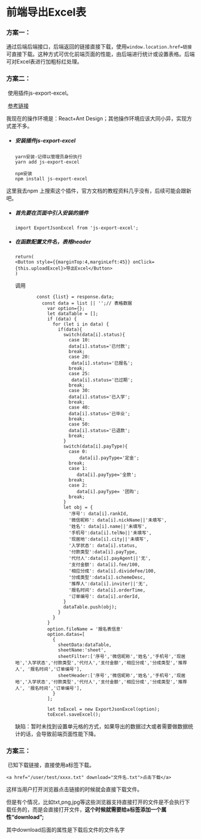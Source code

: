 # 前端导出Excel表

### 方案一：

​	通过后端后端接口，后端返回的链接直接下载，使用`window.location.href=链接`可直接下载。这种方式可优化前端页面的性能，由后端进行统计或设置表格。后端可对Excel表进行加粗标红处理。

### 方案二：

​	使用插件js-export-excel。

​	[参考链接](https://segmentfault.com/a/1190000017261691?utm_source=tag-newest)

我现在的操作环境是：React+Ant Design；其他操作环境应该大同小异，实现方式差不多。

- ##### 安装插件js-export-excel

  ```
  yarn安装-记得以管理员身份执行
  yarn add js-export-excel
  
  npm安装
  npm install js-export-excel
  ```

这里我去npm 上搜索这个插件，官方文档的教程资料几乎没有，后续可能会跟新吧。

- ##### 首先要在页面中引入安装的插件

  ```
  import ExportJsonExcel from 'js-export-excel';
  ```

- ##### 在函数配置文件名，表格header

  ```
  return(
  <Button style={{marginTop:4,marginLeft:45}} onClick={this.uploadExcel}>导出Excel</Button>
  )
  ```

  调用

  ```
          const {list} = response.data;
            const data = list || '';// 表格数据
              var option={};
              let dataTable = [];
              if (data) {
                for (let i in data) {
                  if(data){
                    switch(data[i].status){
                      case 10:
                      data[i].status='已付款';
                      break;
                      case 20:
                       data[i].status='已报名';
                      break;
                      case 25:
                       data[i].status='已过期';
                      break;
                      case 30:
                      data[i].status='已入学';
                      break;
                      case 40:
                      data[i].status='已毕业';
                      break;
                      case 50:
                      data[i].status='已退款';
                      break;
                    }
                    switch(data[i].payType){
                      case 0:
                          data[i].payType='定金';
                      break;
                      case 1:
                         data[i].payType='全款';
                      break;
                      case 2:
                         data[i].payType= '团购';
                      break;
                    }
                    let obj = {
                      '序号': data[i].rankId,
                      '微信昵称': data[i].nickName||'未填写',
                      '姓名': data[i].name||'未填写',
                      '手机号':data[i].telNo||'未填写',
                      '现居地':data[i].city||'未填写',
                      '入学状态': data[i].status,
                      '付款类型':data[i].payType,
                      '代付人':data[i].payAgent||'无',
                      '支付金额': data[i].fee/100,
                      '相应分成': data[i].divideFee/100,
                      '分成类型':data[i].schemeDesc,
                      '推荐人':data[i].inviter||'无',
                      '报名时间': data[i].orderTime,
                      '订单编号': data[i].orderId,
                    }
                    dataTable.push(obj);
                  }
                }
              }
              option.fileName = '报名表信息'
              option.datas=[
                {
                  sheetData:dataTable,
                  sheetName:'sheet',
                  sheetFilter:['序号','微信昵称','姓名','手机号','现居地','入学状态','付款类型','代付人','支付金额','相应分成','分成类型','推荐人', '报名时间','订单编号'],
                  sheetHeader:['序号','微信昵称','姓名','手机号','现居地','入学状态','付款类型','代付人','支付金额','相应分成','分成类型','推荐人', '报名时间','订单编号'],
                }
              ];
  
              let toExcel = new ExportJsonExcel(option); 
              toExcel.saveExcel();       
  ```

  缺陷：暂时未找到设置单元格的方式，如果导出的数据过大或者需要做数据统计的话，会导致前端页面性能下降。

  

### 方案三：

​	已知下载链接，直接使用a标签下载。

```
<a href="/user/test/xxxx.txt" download="文件名.txt">点击下载</a>
```

这样当用户打开浏览器点击链接的时候就会直接下载文件。

但是有个情况，比如txt,png,jpg等这些浏览器支持直接打开的文件是不会执行下载任务的，而是会直接打开文件，**这个时候就需要给a标签添加一个属性“download”;**

其中download后面的属性是下载后文件的文件名字

